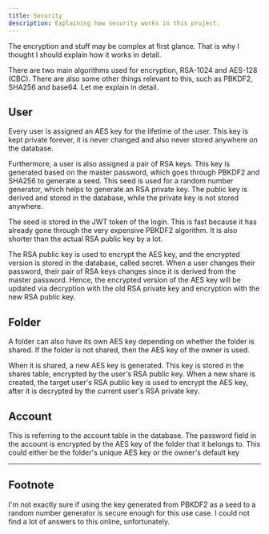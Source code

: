 ```yaml
---
title: Security
description: Explaining how security works in this project.
---
```


The encryption and stuff may be complex at first glance. That is why I thought I should explain how
it works in detail.

There are two main algorithms used for encryption, RSA-1024 and AES-128 (CBC). There are also some
other things relevant to this, such as PBKDF2, SHA256 and base64. Let me explain in detail.

## User

Every user is assigned an AES key for the lifetime of the user. This key is kept private forever, it
is never changed and also never stored anywhere on the database.

Furthermore, a user is also assigned a pair of RSA keys. This key is generated based on the master
password, which goes through PBKDF2 and SHA256 to generate a seed. This seed is used for a random
number generator, which helps to generate an RSA private key. The public key is derived and stored
in the database, while the private key is not stored anywhere.

The seed is stored in the JWT token of the login. This is fast because it has already gone through
the very expensive PBKDF2 algorithm. It is also shorter than the actual RSA public key by a lot.

The RSA public key is used to encrypt the AES key, and the encrypted version is stored in the
database, called secret. When a user changes their password, their pair of RSA keys changes since it
is derived from the master password. Hence, the encrypted version of the AES key will be updated via
decryption with the old RSA private key and encryption with the new RSA public key.

## Folder

A folder can also have its own AES key depending on whether the folder is shared. If the folder is
not shared, then the AES key of the owner is used.

When it is shared, a new AES key is generated. This key is stored in the shares table, encrypted by
the user's RSA public key. When a new share is created, the target user's RSA public key is used to
encrypt the AES key, after it is decrypted by the current user's RSA private key.

## Account

This is referring to the account table in the database. The password field in the account is
encrypted by the AES key of the folder that it belongs to. This could either be the folder's unique
AES key or the owner's default key

---

## Footnote

I'm not exactly sure if using the key generated from PBKDF2 as a seed to a random number generator
is secure enough for this use case. I could not find a lot of answers to this online, unfortunately.

